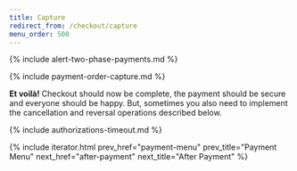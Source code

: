 ```yaml
---
title: Capture
redirect_from: /checkout/capture
menu_order: 500
---
```


{% include alert-two-phase-payments.md %}

{% include payment-order-capture.md %}

**Et voilà!** Checkout should now be complete, the payment should be secure and
everyone should be happy. But, sometimes you also need to implement the
cancellation and reversal operations described below.

{% include authorizations-timeout.md %}

{% include iterator.html prev_href="payment-menu"
                         prev_title="Payment Menu"
                         next_href="after-payment"
                         next_title="After Payment" %}
